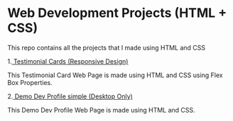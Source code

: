 # Web Development Projects (HTML + CSS)

This repo contains all the projects that I made using HTML and CSS

1.[ Testimonial Cards (Responsive Design)](https://ayush24k.github.io/web-dev-projects/3.%20HTML%20%2B%20CSS%20(Projects)/1.%20Testimonial%20Card)

This Testimonial Card Web Page is made using HTML and CSS using Flex Box Properties.

2.[ Demo Dev Profile simple (Desktop Only)](https://ayush24k.github.io/web-dev-projects/3.%20HTML%20%2B%20CSS%20(Projects)/2.%20dev-portfolio)

This Demo Dev Profile Web Page is made using HTML and CSS.
